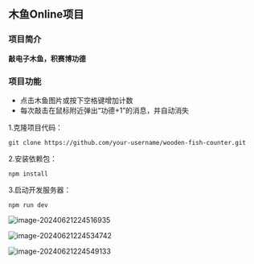## 木鱼Online项目

### 项目简介

**敲电子木鱼，积赛博功德**

### 项目功能

- 点击木鱼图片或按下空格键增加计数
- 每次敲击在鼠标附近弹出“功德+1”的消息，并自动消失





1.克隆项目代码：

```
git clone https://github.com/your-username/wooden-fish-counter.git
```

2.安装依赖包：

```
npm install
```

3.启动开发服务器：

```
npm run dev
```

![image-20240621224516935](https://s21.ax1x.com/2024/06/21/pkDbDBR.png)



![image-20240621224534742](https://s21.ax1x.com/2024/06/21/pkDb6N6.png)

![image-20240621224549133](https://s21.ax1x.com/2024/06/21/pkDbrH1.png)
